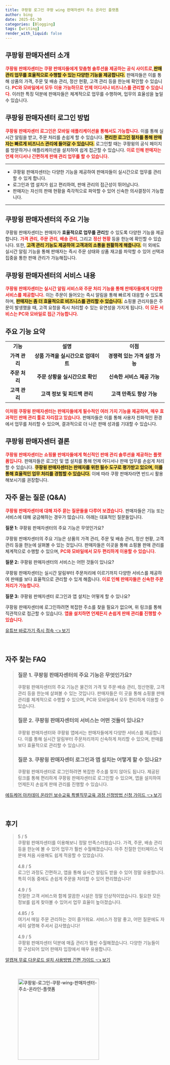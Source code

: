 ```yaml
---
title: 쿠팡윙 로그인 쿠팡 wing 판매자센터 주소 온라인 플랫폼
author: bing
date: 2025-01-30
categories: [Blogging]
tags: [writing]
render_with_liquid: false
---
```



<h2 id='쿠팡윙_판매자센터_소개'>쿠팡윙 판매자센터 소개</h2>

<p><b><span style="color: #ee2323;">쿠팡윙 판매자센터는 쿠팡 판매자들에게 맞춤형 솔루션을 제공하는 공식 사이트로,</span></b><b><span style="background-color: #ffe066;">판매 관리 업무를 효율적으로 수행할 수 있는 다양한 기능을 제공합니다.</span></b> 판매자들은 이를 통해 상품의 가격, 주문 및 배송 관리, 정산 현황, 고객 관리 등을 한눈에 확인할 수 있습니다. <b><span style="color: #ee2323;">PC와 모바일에서 모두 이용 가능하므로 언제 어디서나 비즈니스를 관리할 수 있습니다.</span></b> 이러한 특징 덕분에 판매자들은 체계적으로 업무를 수행하며, 업무의 효율성을 높일 수 있습니다.</p>

<h2 id='로그인_방법'>쿠팡윙 판매자센터 로그인 방법</h2>

<p><b><span style="color: #ee2323;">쿠팡윙 판매자센터 로그인은 모바일 애플리케이션을 통해서도 가능합니다.</span></b> 이를 통해 실시간 알림을 받고, 주문 처리를 손쉽게 할 수 있습니다. <b><span style="background-color: #ffe066;">편리한 로그인 절차를 통해 판매자는 빠르게 비즈니스 관리에 들어갈 수 있습니다.</span></b> 로그인할 때는 쿠팡윙의 공식 페이지를 방문하거나 애플리케이션을 설치하여 쉽게 접근할 수 있습니다. <b><span style="color: #ee2323;">이로 인해 판매자는 언제 어디서나 간편하게 판매 관리 업무를 할 수 있습니다.</span></b></p>

<hr />

<ul>
    <li>쿠팡윙 판매자센터는 다양한 기능을 제공하여 판매자들이 실시간으로 업무를 관리할 수 있게 합니다.</li>
    <li>로그인과 앱 설치가 쉽고 편리하여, 판매 관리의 접근성이 뛰어납니다.</li>
    <li>판매자는 자신의 판매 현황을 즉각적으로 파악할 수 있어 신속한 의사결정이 가능합니다.</li>
</ul>

<hr />

<h2 id='판매자센터의_주요_기능'>쿠팡윙 판매자센터의 주요 기능</h2>

<p>쿠팡윙 판매자센터는 판매자가 <b>효율적으로 업무를 관리</b>할 수 있도록 다양한 기능을 제공합니다. <b><span style="color: #ee2323;">가격 관리</span></b>, <b><span style="color: #ee2323;">주문 관리</span></b>, <b><span style="color: #ee2323;">배송 관리</span></b>, 그리고 <b><span style="color: #ee2323;">정산 현황</span></b> 등을 한눈에 확인할 수 있습니다. 또한, <b><span style="background-color: #ffe066;">고객 관리 기능도 제공하여 고객과의 소통을 원활하게 해줍니다.</span></b> 이 외에도 실시간 알림 기능을 통해 판매자는 즉시 주문 상태와 상품 재고를 파악할 수 있어 선택과 집중을 통한 판매 관리가 가능해집니다.</p>

<h2 id='서비스_내용'>쿠팡윙 판매자센터의 서비스 내용</h2>

<p><b><span style="color: #ee2323;">쿠팡윙 판매자센터는 실시간 알림 서비스와 주문 처리 기능을 통해 판매자들에게 다양한 서비스를 제공합니다.</span></b> 이는 주문이 들어오는 즉시 알림을 통해 빠르게 대응할 수 있도록 하며, <b><span style="background-color: #ffe066;">판매자는 좀 더 효율적으로 비즈니스를 관리할 수 있습니다.</span></b> 쇼핑몰 관리자들은 주문이 발생했을 때, 고객 요청을 즉시 처리할 수 있는 유연성을 가지게 됩니다. <b><span style="color: #ee2323;">이 모든 서비스는 PC와 모바일로 접근 가능합니다.</span></b></p>

<h2 id='주요_기능_summary'>주요 기능 요약</h2>

<table>
    <tr>
        <td style="text-align: center; height: 17px;"><b>기능</b></td>
        <td style="text-align: center; height: 17px;"><b>설명</b></td>
        <td style="text-align: center; height: 17px;"><b>이점</b></td>
    </tr>
    <tr>
        <td style="text-align: center; height: 17px;"><b>가격 관리</b></td>
        <td style="text-align: center; height: 17px;"><b>상품 가격을 실시간으로 업데이트</b></td>
        <td style="text-align: center; height: 17px;"><b>경쟁력 있는 가격 설정 가능</b></td>
    </tr>
    <tr>
        <td style="text-align: center; height: 17px;"><b>주문 처리</b></td>
        <td style="text-align: center; height: 17px;"><b>주문 상황을 실시간으로 확인</b></td>
        <td style="text-align: center; height: 17px;"><b>신속한 서비스 제공 가능</b></td>
    </tr>
    <tr>
        <td style="text-align: center; height: 17px;"><b>고객 관리</b></td>
        <td style="text-align: center; height: 17px;"><b>고객 정보 및 피드백 관리</b></td>
        <td style="text-align: center; height: 17px;"><b>고객 만족도 향상 가능</b></td>
    </tr>
</table>

<p><b><span style="color: #ee2323;">이처럼 쿠팡윙 판매자센터는 판매자들에게 필수적인 여러 가지 기능을 제공하며, 매우 효과적인 판매 관리 툴로 자리잡고 있습니다.</span></b> 판매자들은 이를 통해 사용자 친화적인 환경에서 업무를 처리할 수 있으며, 결과적으로 더 나은 판매 성과를 기대할 수 있습니다.</p>

<h2 id='결론'>쿠팡윙 판매자센터 결론</h2>

<p><b><span style="color: #ee2323;">쿠팡윙 판매자센터는 쇼핑몰 판매자들에게 혁신적인 판매 관리 솔루션을 제공하는 플랫폼입니다.</span></b> 판매자들은 로그인 및 앱 설치를 통해 언제 어디서나 판매 업무를 손쉽게 처리할 수 있습니다. <b><span style="background-color: #ffe066;">쿠팡윙 판매자센터는 판매자를 위한 필수 도구로 평가받고 있으며, 이를 통해 효율적인 업무 처리를 경험할 수 있습니다.</span></b> 이에 따라 쿠팡 판매자라면 반드시 활용해보시기를 권장합니다.</p>

<h2 id='자주_묻는_질문'>자주 묻는 질문 (Q&A)</h2>

<p><b><span style="color: #ee2323;">쿠팡윙 판매자센터에 대해 자주 묻는 질문들을 다루어 보겠습니다.</span></b> 판매자들은 기능 또는 서비스에 대해 궁금해하는 경우가 많습니다. 아래는 대표적인 질문들입니다.</p>

<p><b>질문 1:</b> 쿠팡윙 판매자센터의 주요 기능은 무엇인가요?</p>

<p>쿠팡윙 판매자센터의 주요 기능은 상품의 가격 관리, 주문 및 배송 관리, 정산 현황, 고객 관리 등을 한눈에 살펴볼 수 있는 것입니다. 판매자들은 이곳을 통해 쇼핑몰 판매 관리를 체계적으로 수행할 수 있으며, <b><span style="color: #ee2323;">PC와 모바일에서 모두 편리하게 이용할 수 있습니다.</span></b></p>

<p><b>질문 2:</b> 쿠팡윙 판매자센터의 서비스는 어떤 것들이 있나요?</p>

<p>쿠팡윙 판매자센터는 실시간 알림부터 주문처리에 이르기까지 다양한 서비스를 제공하여 판매를 보다 효율적으로 관리할 수 있게 해줍니다. <b><span style="color: #ee2323;">이로 인해 판매자들은 신속한 주문 처리가 가능합니다.</span></b></p>

<p><b>질문 3:</b> 쿠팡윙 판매자센터 로그인과 앱 설치는 어떻게 할 수 있나요?</p>

<p>쿠팡윙 판매자센터에 로그인하려면 복잡한 주소를 찾을 필요가 없으며, 위 링크를 통해 직관적으로 접근할 수 있습니다. <b><span style="color: #ee2323;">앱을 설치하면 언제든지 손쉽게 판매 관리를 진행할 수 있습니다.</span></b></p>


<p><a class="click-button" title="유튜브 바로가기 즉시 접속" href="https://greenforu.github.io/posts/%EC%9C%A0%ED%8A%9C%EB%B8%8C-%EB%B0%94%EB%A1%9C%EA%B0%80%EA%B8%B0-%EC%A6%89%EC%8B%9C-%EC%A0%91%EC%86%8D/" rel="dofollow">유튜브 바로가기 즉시 접속 👈 보기</a></p><br>
<h2 id='자주_찾는_FAQ'>자주 찾는 FAQ</h2>
<div itemscope="" itemtype="https://schema.org/FAQPage"> 
<blockquote> 
<div itemscope="" itemprop="mainEntity" itemtype="https://schema.org/Question"> 
<h3 itemprop="name">질문 1. 쿠팡윙 판매자센터의 주요 기능은 무엇인가요?</h3> 
<div itemscope="" itemprop="acceptedAnswer" itemtype="https://schema.org/Answer"> 
<span itemprop="text"> 
<p>쿠팡윙 판매자센터의 주요 기능은 물건의 가격 및 주문·배송 관리, 정산현황, 고객관리 등을 한눈에 살펴볼 수 있는 것입니다. 판매자들은 이 곳을 통해 쇼핑몰 판매 관리를 체계적으로 수행할 수 있으며, PC와 모바일에서 모두 편리하게 이용할 수 있습니다.</p> 
</span> 
</div> 
</div> 

<div itemscope="" itemprop="mainEntity" itemtype="https://schema.org/Question"> 
<h3 itemprop="name">질문 2. 쿠팡윙 판매자센터의 서비스는 어떤 것들이 있나요?</h3> 
<div itemscope="" itemprop="acceptedAnswer" itemtype="https://schema.org/Answer"> 
<span itemprop="text"> 
<p>쿠팡윙 판매자센터와 쿠팡윙 앱에서는 판매자들에게 다양한 서비스를 제공합니다. 이를 통해 실시간 알림부터 주문처리까지 신속하게 처리할 수 있으며, 판매를 보다 효율적으로 관리할 수 있습니다.</p> 
</span> 
</div> 
</div> 

<div itemscope="" itemprop="mainEntity" itemtype="https://schema.org/Question"> 
<h3 itemprop="name">질문 3. 쿠팡윙 판매자센터 로그인과 앱 설치는 어떻게 할 수 있나요?</h3> 
<div itemscope="" itemprop="acceptedAnswer" itemtype="https://schema.org/Answer"> 
<span itemprop="text"> 
<p>쿠팡윙 판매자센터로 로그인하려면 복잡한 주소를 찾지 않아도 됩니다. 제공된 링크를 통해 편리하게 쿠팡윙 판매자센터로 로그인할 수 있으며, 앱을 설치하여 언제든지 손쉽게 판매 관리를 진행할 수 있습니다.</p> 
</span> 
</div> 
</div> 
</blockquote> 
</div>
<p><a class="click-button" title="에듀케어 아카데미 온라인 보수교육 특별직무교육 과정 신청방법 신청 가이드" href="https://greenforu.github.io/posts/%EC%97%90%EB%93%80%EC%BC%80%EC%96%B4-%EC%95%84%EC%B9%B4%EB%8D%B0%EB%AF%B8-%EC%98%A8%EB%9D%BC%EC%9D%B8-%EB%B3%B4%EC%88%98%EA%B5%90%EC%9C%A1-%ED%8A%B9%EB%B3%84%EC%A7%81%EB%AC%B4%EA%B5%90%EC%9C%A1-%EA%B3%BC%EC%A0%95-%EC%8B%A0%EC%B2%AD%EB%B0%A9%EB%B2%95-%EC%8B%A0%EC%B2%AD-%EA%B0%80%EC%9D%B4%EB%93%9C/" rel="dofollow">에듀케어 아카데미 온라인 보수교육 특별직무교육 과정 신청방법 신청 가이드 👈 보기</a></p><br>
<h2 id='후기'>후기</h2>
<div itemscope itemtype="https://schema.org/Product">
  <blockquote>
  <div itemprop="review" itemscope itemtype="https://schema.org/Review">
      <div itemprop="reviewRating" itemscope itemtype="https://schema.org/Rating"> <span itemprop="ratingValue">5</span> / <span itemprop="bestRating">5</span> </div>
      <span itemprop="reviewBody">쿠팡윙 판매자센터를 이용해보니 정말 만족스러웠습니다. 가격, 주문, 배송 관리 등을 한눈에 볼 수 있어 업무가 훨씬 수월해졌습니다. 아주 친절한 인터페이스 덕분에 처음 사용해도 쉽게 적응할 수 있었습니다.</span>
  </div>
  <br>
  <div itemprop="review" itemscope itemtype="https://schema.org/Review">
      <div itemprop="reviewRating" itemscope itemtype="https://schema.org/Rating"> <span itemprop="ratingValue">4.8</span> / <span itemprop="bestRating">5</span> </div>
      <span itemprop="reviewBody">로그인 과정도 간편하고, 앱을 통해 실시간 알림도 받을 수 있어 정말 유용합니다. 특히 이동 중에도 손쉽게 주문을 처리할 수 있어 편리했습니다!</span>
  </div>
  <br>
  <div itemprop="review" itemscope itemtype="https://schema.org/Review">
      <div itemprop="reviewRating" itemscope itemtype="https://schema.org/Rating"> <span itemprop="ratingValue">4.9</span> / <span itemprop="bestRating">5</span> </div>
      <span itemprop="reviewBody">친절한 고객 서비스와 함께 깔끔한 시설은 정말 인상적이었습니다. 필요한 모든 정보를 쉽게 찾아볼 수 있어서 업무 효율이 높아졌습니다.</span>
  </div>
  <br>
  <div itemprop="review" itemscope itemtype="https://schema.org/Review">
      <div itemprop="reviewRating" itemscope itemtype="https://schema.org/Rating"> <span itemprop="ratingValue">4.85</span> / <span itemprop="bestRating">5</span> </div>
      <span itemprop="reviewBody">여기서 매일 주문 관리하는 것이 즐거워요. 서비스가 정말 좋고, 어떤 질문에도 자세히 설명해 주셔서 감사했습니다!</span>
  </div>
  <br>
  <div itemprop="review" itemscope itemtype="https://schema.org/Review">
      <div itemprop="reviewRating" itemscope itemtype="https://schema.org/Rating"> <span itemprop="ratingValue">4.9</span> / <span itemprop="bestRating">5</span> </div>
      <span itemprop="reviewBody">쿠팡윙 판매자센터 덕분에 매출 관리가 훨씬 수월해졌습니다. 다양한 기능들이 잘 구성되어 있어 판매자 입장에서 매우 유용합니다.</span>
  </div>
  </blockquote>
</div>
<p><a class="click-button" title="알캡쳐 무료 다운로드 설치 사용방법 간편 가이드" href="https://greenforu.github.io/posts/%EC%95%8C%EC%BA%A1%EC%B3%90-%EB%AC%B4%EB%A3%8C-%EB%8B%A4%EC%9A%B4%EB%A1%9C%EB%93%9C-%EC%84%A4%EC%B9%98-%EC%82%AC%EC%9A%A9%EB%B0%A9%EB%B2%95-%EA%B0%84%ED%8E%B8-%EA%B0%80%EC%9D%B4%EB%93%9C/" rel="dofollow">알캡쳐 무료 다운로드 설치 사용방법 간편 가이드 👈 보기</a></p><br>
<figure class="image"><img src="https://greenforu.github.io/assets/img/thumbnail/쿠팡윙-로그인-쿠팡-wing-판매자센터-주소-온라인-플랫폼.webp" alt="쿠팡윙-로그인-쿠팡-wing-판매자센터-주소-온라인-플랫폼" width="256" height="256"></figure>